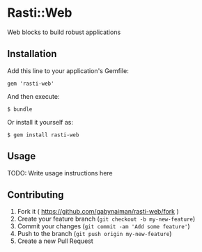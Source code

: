 # Rasti::Web

Web blocks to build robust applications

## Installation

Add this line to your application's Gemfile:

    gem 'rasti-web'

And then execute:

    $ bundle

Or install it yourself as:

    $ gem install rasti-web

## Usage

TODO: Write usage instructions here

## Contributing

1. Fork it ( https://github.com/gabynaiman/rasti-web/fork )
2. Create your feature branch (`git checkout -b my-new-feature`)
3. Commit your changes (`git commit -am 'Add some feature'`)
4. Push to the branch (`git push origin my-new-feature`)
5. Create a new Pull Request
